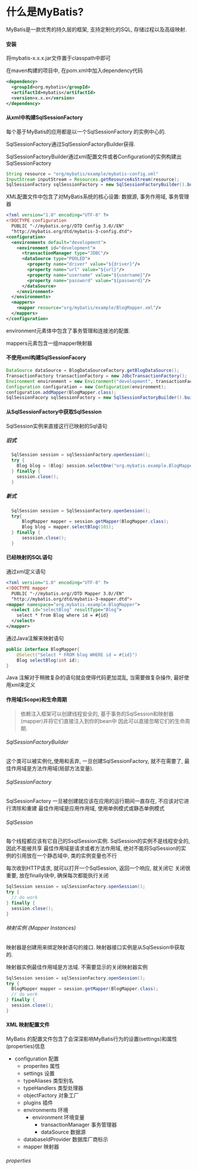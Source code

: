 # 什么是MyBatis?

MyBatis是一款优秀的持久层的框架, 支持定制化的SQL, 存储过程以及高级映射.

#### 安装

将mybatis-x.x.x.jar文件置于classpath中即可

在maven构建的项目中, 在pom.xml中加入dependency代码


```xml
<dependency>
  <groupId>org.mybatis</groupId>
  <artifactId>mybatis</artifactId>
  <version>x.x.x</version>
</dependency>
```

#### 从xml中构建SqlSessionFactory

每个基于MyBatis的应用都是以一个SqlSessionFactory 的实例中心的.

SqlSessionFactory通过SqlSessionFactoryBuilder获得.

SqlSessionFactoryBuilder通过xml配置文件或者Configuration的实例构建出SqlSessionFactory

```java
String resource = "org/mybatis/example/mybatis-config.xml"
InputStream inputStream = Resources.getResourceAsStream(resource);
SqlSessionFactory sqlSessionFactory = new SqlSessionFactoryBuilder().build(inputStream);
```

XML配置文件中包含了对MyBatis系统的核心设置: 数据源, 事务作用域, 事务管理器

```xml
<?xml version="1.0" encoding="UTF-8" ?>
<!DOCTYPE configuration
  PUBLIC "-//mybatis.org//DTD Config 3.0//EN"
  "http://mybatis.org/dtd/mybatis-3-config.dtd">
<configuration>
  <environments default="development">
    <environment id="development">
      <transactionManager type="JDBC"/>
      <dataSource type="POOLED">
        <property name="driver" value="${driver}"/>
        <property name="url" value="${url}"/>
        <property name="username" value="${username}"/>
        <property name="password" value="${password}"/>
      </dataSource>
    </environment>
  </environments>
  <mappers>
    <mapper resource="org/mybatis/example/BlogMapper.xml"/>
  </mappers>
</configuration>
```

environment元素体中包含了事务管理和连接池的配置.

mappers元素包含一组mapper映射器

#### 不使用xml构建SqlSessionFacory

```java
DataSource dataSource = BlogDataSourceFactory.getBlogDataSource();
TransactionFactory transactionFactory = new JdbcTransactionFactory();
Environment environment = new Environment("development", transactionFactory, dataSource);
Configuration configuration = new Configuration(environment);
configuration.addMapper(BlogMapper.class);
SqlSessionFacory sqlSessionFactory = new SqlSessionFactoryBuilder().build(configuration)

```

#### 从SqlSessionFactory中获取SqlSession

SqlSession实例来直接这行已映射的Sql语句


##### 旧式
```java
  SqlSession session = sqlSessionFactory.openSession();
  try {
    Blog blog = (Blog) session.selectOne("org.mybatis.example.BlogMapper.selectBlog", 101);
  } finally {
    session.close();
  }
```

##### 新式

```java
  SqlSession session = SqlSessionFactory.openSession();
  try{
      BlogMapper mapper = session.getMapper(BlogMapper.class);
      Blog blog = mapper.selectBlog(101);
  } finally {
      sesssion.close();
  }
```

#### 已经映射的SQL语句

通过xml定义语句

```xml
<?xml version="1.0" encoding="UTF-8" ?>
<!DOCTYPE mapper
  PUBLIC "-//mybatis.org//DTD Mapper 3.0//EN"
  "http://mybatis.org/dtd/mybatis-3-mapper.dtd">
<mapper namespace="org.mybatis.example.BlogMapper">
  <select id="selectBlog" resultType="Blog">
    select * from Blog where id = #{id}
  </select>
</mapper>
```
通过Java注解来映射语句

```java
public interface BlogMapper{
    @Select("Select * FROM blog WHERE id = #{id}")
    Blog selectBlog(int id);
}
```

Java 注解对于稍微复杂的语句就会使得代码更加混乱, 当需要做复杂操作, 最好使用xml来定义


#### 作用域(Scope)和生命周期

> 依赖注入框架可以创建线程安全的, 基于事务的SqlSession和映射器(mapper)并将它们直接注入到你的bean中
> 因此可以直接忽略它们的生命周期.


###### SqlSessionFactoryBuilder

这个类可以被实例化,使用和丢弃, 一旦创建SqlSessionFactory, 就不在需要了, 最佳作用域是方法作用域(局部方法变量).

###### SqlSessionFactory

SqlSessionFactory 一旦被创建就应该在应用的运行期间一直存在, 不应该对它进行清除和重建
最佳作用域是应用作用域, 使用单例模式或静态单例模式

###### SqlSession

每个线程都应该有它自己的SsqlSession实例. SqlSession的实例不是线程安全的, 因此不能被共享
最佳作用域是请求或者方法作用域, 绝对不能将SqlSession的实例的引用放在一个静态域中, 类的实例变量也不行

每次收到HTTP请求, 就可以打开一个SqlSession, 返回一个响应, 就关闭它
关闭很重要, 放在finally块中, 确保每次都能执行关闭

```java
SqlSession session = sqlSessionFactory.openSession();
try {
  // do work
} finally {
  session.close();
}

```

###### 映射实例 (Mapper Instances)

映射器是创建用来绑定映射语句的接口.
映射器接口实例是从SqlSession中获取的.

映射器实例最佳作用域是方法域.
不需要显示的关闭映射器实例

```java
SqlSession session = sqlSessionFactory.openSession();
try {
  BlogMapper mapper = session.getMapper(BlogMapper.class);
  // do work
} finally {
  session.close();
}
```

#### XML 映射配置文件

MyBatis 的配置文件包含了会深深影响MyBatis行为的设置(settings)和属性(properties)信息

- configuration 配置
    * properites 属性
    * settings 设置
    * typeAliases 类型别名
    * typeHandlers 类型处理器
    * objectFactory 对象工厂
    * plugins 插件
    * environments 环境
        * environment 环境变量
            * transactionManager 事务管理器
            * dataSource 数据源
    * databaseIdProvider 数据库厂商标示
    * mapper 映射器


###### properties
